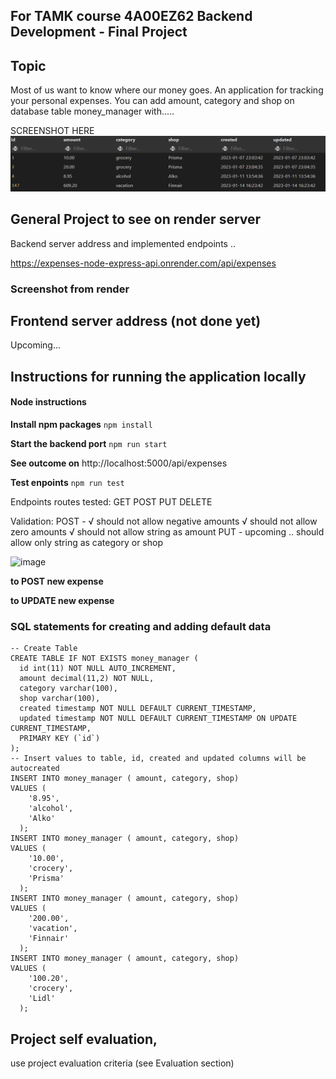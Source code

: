 ## For TAMK course 4A00EZ62 Backend Development - Final Project

## Topic

Most of us want to know where our money goes. An application for tracking your personal expenses.
You can add amount, category and shop on database table money_manager with.....

SCREENSHOT HERE
![image](./images/money_manager-table.png)


## General Project to see on render server

Backend server address and implemented endpoints ..

https://expenses-node-express-api.onrender.com/api/expenses

### Screenshot from render



## Frontend server address (not done yet)

Upcoming...

## Instructions for running the application locally

#### Node instructions

**Install npm packages**
`npm install`

**Start the backend port**
`npm run start`

**See outcome on**
http://localhost:5000/api/expenses

**Test enpoints**
`npm run test`

Endpoints routes tested:
GET
POST
PUT
DELETE

Validation:
POST - √ should not allow negative amounts
       √ should not allow zero amounts
       √ should not allow string as amount
PUT - upcoming ..
        should allow only string as category or shop


![image](https://user-images.githubusercontent.com/98017948/212475730-509ed327-e558-4c1a-92ba-d1a040842609.png)



**to POST new expense**

**to UPDATE new expense**



### SQL statements for creating and adding default data
```
-- Create Table
CREATE TABLE IF NOT EXISTS money_manager (
  id int(11) NOT NULL AUTO_INCREMENT,
  amount decimal(11,2) NOT NULL,
  category varchar(100),
  shop varchar(100),
  created timestamp NOT NULL DEFAULT CURRENT_TIMESTAMP,
  updated timestamp NOT NULL DEFAULT CURRENT_TIMESTAMP ON UPDATE CURRENT_TIMESTAMP,
  PRIMARY KEY (`id`)
);
-- Insert values to table, id, created and updated columns will be autocreated
INSERT INTO money_manager ( amount, category, shop)
VALUES (
    '8.95',
    'alcohol',
    'Alko'
  );
INSERT INTO money_manager ( amount, category, shop)
VALUES (
    '10.00',
    'crocery',
    'Prisma'
  );
INSERT INTO money_manager ( amount, category, shop)
VALUES (
    '200.00',
    'vacation',
    'Finnair'
  );
INSERT INTO money_manager ( amount, category, shop)
VALUES (
    '100.20',
    'crocery',
    'Lidl'
  );

```

## Project self evaluation,
use project evaluation criteria (see Evaluation section)
